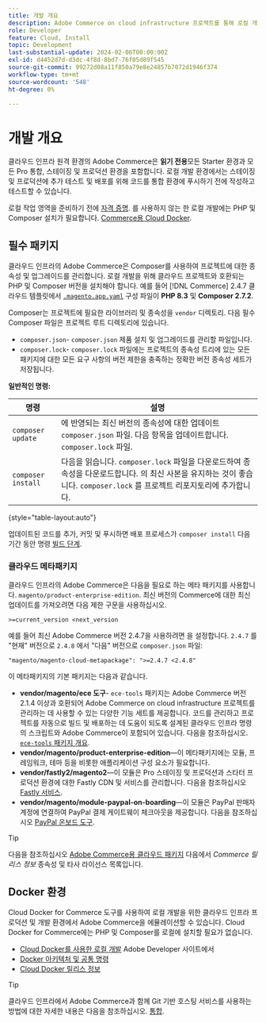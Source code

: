 ```yaml
---
title: 개발 개요
description: Adobe Commerce on cloud infrastructure 프로젝트를 통해 로컬 개발을 준비합니다.
role: Developer
feature: Cloud, Install
topic: Development
last-substantial-update: 2024-02-06T00:00:00Z
exl-id: d4452d7d-d3dc-4f8d-8bd7-76f05d89f545
source-git-commit: 99272d08a11f850a79e8e24857b7072d1946f374
workflow-type: tm+mt
source-wordcount: '548'
ht-degree: 0%

---
```


# 개발 개요

클라우드 인프라 원격 환경의 Adobe Commerce은 **읽기 전용**&#x200B;모든 Starter 환경과 모든 Pro 통합, 스테이징 및 프로덕션 환경을 포함합니다. 로컬 개발 환경에서는 스테이징 및 프로덕션에 추가 테스트 및 배포를 위해 코드를 통합 환경에 푸시하기 전에 작성하고 테스트할 수 있습니다.

로컬 작업 영역을 준비하기 전에 [자격 증명](../../get-started/prepare-workspace.md). 를 사용하지 않는 한 로컬 개발에는 PHP 및 Composer 설치가 필요합니다. [Commerce용 Cloud Docker](#docker-environment).

## 필수 패키지

클라우드 인프라의 Adobe Commerce은 Composer를 사용하여 프로젝트에 대한 종속성 및 업그레이드를 관리합니다. 로컬 개발을 위해 클라우드 프로젝트와 호환되는 PHP 및 Composer 버전을 설치해야 합니다. 예를 들어 [!DNL Commerce] 2.4.7 클라우드 템플릿에서 [`.magento.app.yaml`](https://github.com/magento/magento-cloud/blob/2.4.7/.magento.app.yaml) 구성 파일이 **PHP 8.3** 및 **Composer 2.7.2**.

Composer는 프로젝트에 필요한 라이브러리 및 종속성을 `vendor` 디렉토리. 다음 필수 Composer 파일은 프로젝트 루트 디렉토리에 있습니다.

- `composer.json`- `composer.json` 제품 설치 및 업그레이드를 관리할 파일입니다.
- `composer.lock`- `composer.lock` 파일에는 프로젝트의 종속성 트리에 있는 모든 패키지에 대한 모든 요구 사항의 버전 제한을 충족하는 정확한 버전 종속성 세트가 저장됩니다.

**일반적인 명령:**

| 명령 | 설명 |
|--------------------|----------------------------------------------------------------------------------------------------------------------------------------------------------|
| `composer update` | 에 반영되는 최신 버전의 종속성에 대한 업데이트 `composer.json` 파일. 다음 항목을 업데이트합니다. `composer.lock` 파일. |
| `composer install` | 다음을 읽습니다. `composer.lock` 파일을 다운로드하여 종속성을 다운로드합니다. 의 최신 사본을 유지하는 것이 좋습니다. `composer.lock` 를 프로젝트 리포지토리에 추가합니다. |

{style="table-layout:auto"}

업데이트된 코드를 추가, 커밋 및 푸시하면 배포 프로세스가 `composer install` 다음 기간 동안 명령 [빌드 단계](../deploy/process.md#build-phase-build-phase).

### 클라우드 메타패키지

클라우드 인프라의 Adobe Commerce은 다음을 필요로 하는 메타 패키지를 사용합니다. `magento/product-enterprise-edition`. 최신 버전의 Commerce에 대한 최신 업데이트를 가져오려면 다음 제한 구문을 사용하십시오.

```text
>=current_version <next_version
```

예를 들어 최신 Adobe Commerce 버전 2.4.7을 사용하려면 을 설정합니다. `2.4.7` 를 &quot;현재&quot; 버전으로 `2.4.8` 에서 &quot;다음&quot; 버전으로 `composer.json` 파일:

```text
"magento/magento-cloud-metapackage": ">=2.4.7 <2.4.8"
```

이 메타패키지의 기본 패키지는 다음과 같습니다.

- **vendor/magento/ece 도구**- `ece-tools` 패키지는 Adobe Commerce 버전 2.1.4 이상과 호환되어 Adobe Commerce on cloud infrastructure 프로젝트를 관리하는 데 사용할 수 있는 다양한 기능 세트를 제공합니다. 코드를 관리하고 프로젝트를 자동으로 빌드 및 배포하는 데 도움이 되도록 설계된 클라우드 인프라 명령의 스크립트와 Adobe Commerce이 포함되어 있습니다. 다음을 참조하십시오. [`ece-tools` 패키지 개요](../dev-tools/package-overview.md).
- **vendor/magento/product-enterprise-edition**—이 메타패키지에는 모듈, 프레임워크, 테마 등을 비롯한 애플리케이션 구성 요소가 필요합니다.
- **vendor/fastly2/magento2**—이 모듈은 Pro 스테이징 및 프로덕션과 스타터 프로덕션 환경에 대한 Fastly CDN 및 서비스를 관리합니다. 다음을 참조하십시오 [Fastly 서비스](/help/cloud-guide/cdn/fastly.md#fastly-cdn-module-for-magento-2).
- **vendor/magento/module-paypal-on-boarding**—이 모듈은 PayPal 판매자 계정에 연결하여 PayPal 결제 게이트웨이 체크아웃을 제공합니다. 다음을 참조하십시오 [PayPal 온보드 도구](../store/paypal.md).

>[!TIP]
>
>다음을 참조하십시오 [Adobe Commerce용 클라우드 패키지](/help/cloud-guide/release-notes/cloud-packages.md) 다음에서 _Commerce 릴리스 정보_ 종속성 및 타사 라이선스 목록입니다.

## Docker 환경

Cloud Docker for Commerce 도구를 사용하여 로컬 개발을 위한 클라우드 인프라 프로덕션 및 개발 환경에서 Adobe Commerce을 에뮬레이션할 수 있습니다. Cloud Docker for Commerce에는 PHP 및 Composer를 로컬에 설치할 필요가 없습니다.

- [Cloud Docker를 사용한 로컬 개발](https://developer.adobe.com/commerce/cloud-tools/docker/setup/) Adobe Developer 사이트에서
- [Docker 아키텍처 및 공통 명령](../dev-tools/cloud-docker.md)
- [Cloud Docker 릴리스 정보](../release-notes/cloud-docker.md)

>[!TIP]
>
>클라우드 인프라에서 Adobe Commerce과 함께 Git 기반 호스팅 서비스를 사용하는 방법에 대한 자세한 내용은 다음을 참조하십시오. [통합](../integrations/overview.md).
